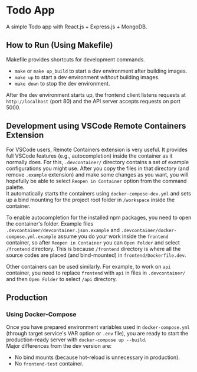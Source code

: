 # Todo App
A simple Todo app with React.js + Express.js + MongoDB.  

## How to Run (Using Makefile)
Makefile provides shortcuts for development commands.
- `make` or `make up_build` to start a dev environment after building images.
- `make up` to start a dev environment *without* building images.
- `make down` to stop the dev environment.

After the dev environment starts up, the frontend client listens requests at `http://localhost` (port 80) and the API server accepts requests on port 5000.

## Development using VSCode Remote Containers Extension
For VSCode users, Remote Containers extension is very useful.
It provides full VSCode features (e.g., autocompletion) inside the container as it normally does.
For this, `.devcontainer/` directory contains a set of example configurations you might use.
After you copy the files in that directory (and remove `.example` extension) and make some changes as you want, you will hopefully be able to select `Reopen in Container` option from the command palette.  
It automatically starts the containers using `docker-compose-dev.yml` and sets up a bind mounting for the project root folder in `/workspace` inside the container.

To enable autocompletion for the installed npm packages, you need to open the container's folder.
Example files `.devcontainer/devcontainer.json.example` and `.devcontainer/docker-compose.yml.example` assume you do your work inside the `frontend` container, so after `Reopen in Container` you can `Open Folder` and select `/frontend` directory.
This is because `/frontend` directory is where all the source codes are placed (and bind-mounted) in `frontend/Dockerfile.dev`.

Other containers can be used similarly.
For example, to work on `api` container, you need to replace `frontend` with `api` in files in `.devcontainer/` and then `Open Folder` to select `/api` directory.

## Production
### Using Docker-Compose
Once you have prepared environment variables used in `docker-compose.yml` (through target service's VAR option or `.env` file), you are ready to start the production-ready server with `docker-compose up --build`.  
Major differences from the dev version are:
- No bind mounts (because hot-reload is unnecessary in production).
- No `frontend-test` container.
